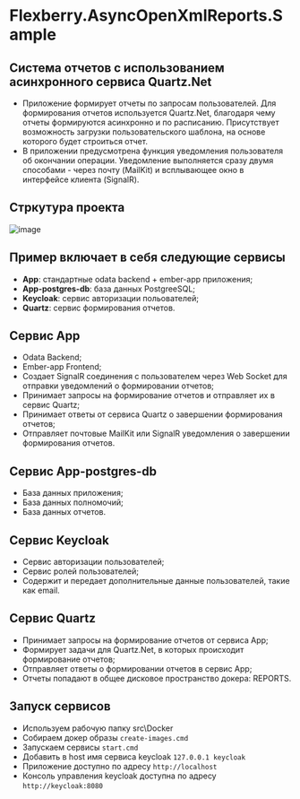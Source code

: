 # Flexberry.AsyncOpenXmlReports.Sample
## Система отчетов с использованием асинхронного сервиса Quartz.Net
- Приложение формирует отчеты по запросам пользователей. Для формирования отчетов используется Quartz.Net, благодаря чему отчеты формируются асинхронно и по расписанию. Присутствует возможность загрузки пользовательского шаблона, на основе которого будет строиться отчет.
- В приложении предусмотрена функция уведомления пользователя об окончании операции. Уведомление выполняется сразу двумя способами - через почту (MailKit) и всплывающее окно в интерфейсе клиента (SignalR).

## Стркутура проекта
![image](https://user-images.githubusercontent.com/29531380/235089220-c81c6cd3-63fd-43c3-864b-2f7ae56ec66d.png)

## Пример включает в себя следующие сервисы
- **App**: стандартные odata backend + ember-app приложения;
- **App-postgres-db**: база данных PostgreeSQL;
- **Keycloak**: сервис авторизации польователей;
- **Quartz**: сервис формирования отчетов.

## Сервис App
- Odata Backend;
- Ember-app Frontend;
- Создает SignalR соединения с пользователем через Web Socket для отправки уведомлений о формировании отчетов;
- Принимает запросы на формирование отчетов и отправляет их в сервис Quartz;
- Принимает ответы от сервиса Quartz о завершении формирования отчетов;
- Отправляет почтовые MailKit или SignalR уведомления о завершении формирования отчетов.

## Сервис App-postgres-db
- База данных приложения;
- База данных полномочий;
- База данных отчетов.

## Сервис Keycloak
- Сервис авторизации пользователей;
- Сервис ролей пользователей;
- Содержит и передает дополнительные данные пользователей, такие как email.

## Сервис Quartz
- Принимает запросы на формирование отчетов от сервиса App;
- Формирует задачи для Quartz.Net, в которых происходит формирование отчетов;
- Отправляет ответы о формировании отчетов в сервис App;
- Отчеты попадают в общее дисковое пространство докера: REPORTS.

## Запуск сервисов
- Используем рабочую папку src\Docker
- Собираем докер образы
```create-images.cmd```
- Запускаем сервисы
```start.cmd```
- Добавить в host имя сервиса keycloak
```127.0.0.1 keycloak```
- Приложение доступно по адресу 
```http://localhost```
- Консоль управления keycloak доступна по адресу
```http://keycloak:8080```
